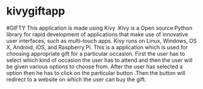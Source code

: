 # kivygiftapp
#GIFTY
This application is made using  Kivy .Kivy is a Open source Python library for rapid development of applications
that make use of innovative user interfaces, such as multi-touch apps. Kivy runs on Linux, Windows, OS X, Android, iOS, and Raspberry Pi.
This is a application which is used for choosing appropriate gift for a particular occasion.
First the user has to select which kind of occasion the user has to attend and then the user will be given various options to choose from.
After the user has selected a option then he has to click on the particular button .Then the button will redirect to a website on which the user can buy the gift.
